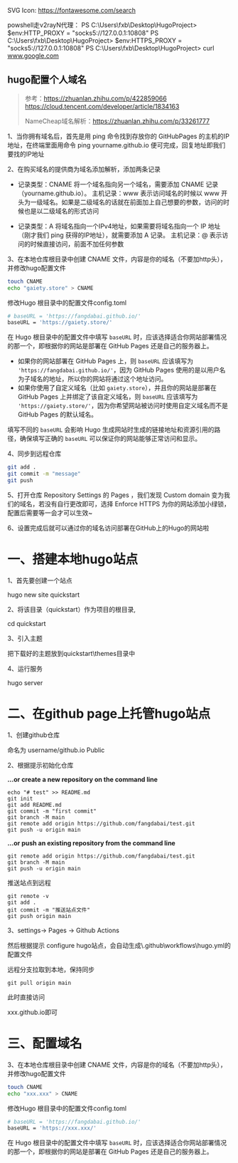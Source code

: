 





SVG Icon: https://fontawesome.com/search

powshell走v2rayN代理：
PS C:\Users\fxb\Desktop\HugoProject> $env:HTTP_PROXY = "socks5://127.0.0.1:10808"
PS C:\Users\fxb\Desktop\HugoProject> $env:HTTPS_PROXY = "socks5://127.0.0.1:10808"
PS C:\Users\fxb\Desktop\HugoProject> curl www.google.com











## hugo配置个人域名

> 参考：https://zhuanlan.zhihu.com/p/422859066
> 			https://cloud.tencent.com/developer/article/1834163
>
> NameCheap域名解析：https://zhuanlan.zhihu.com/p/33261777

1、当你拥有域名后，首先是用 ping 命令找到存放你的 GitHubPages 的主机的IP地址，在终端里面用命令 ping yourname.github.io 便可完成，回复地址即我们要找的IP地址

2、在购买域名的提供商为域名添加解析，添加两条记录

+ 记录类型：CNAME 将一个域名指向另一个域名，需要添加 CNAME 记录（yourname.github.io）。 主机记录：www 表示访问域名的时候以 www 开头为一级域名。如果是二级域名的话就在前面加上自己想要的参数，访问的时候也是以二级域名的形式访问

+ 记录类型：A 将域名指向一个IPv4地址，如果需要将域名指向一个 IP 地址（刚才我们 ping 获得的IP地址），就需要添加 A 记录。 
  主机记录：@ 表示访问的时候直接访问，前面不加任何参数

3、在本地仓库根目录中创建 CNAME 文件，内容是你的域名（不要加http头），并修改hugo配置文件

~~~bash
touch CNAME
echo "gaiety.store" > CNAME
~~~

修改Hugo 根目录中的配置文件config.toml

~~~bash
# baseURL = 'https://fangdabai.github.io/'
baseURL = 'https://gaiety.store/'
~~~

在 Hugo 根目录中的配置文件中填写 `baseURL` 时，应该选择适合你网站部署情况的那一个，即根据你的网站是部署在 GitHub Pages 还是自己的服务器上。

- 如果你的网站部署在 GitHub Pages 上，则 `baseURL` 应该填写为 `'https://fangdabai.github.io/'`，因为 GitHub Pages 使用的是以用户名为子域名的地址，所以你的网站将通过这个地址访问。
- 如果你使用了自定义域名（比如 `gaiety.store`），并且你的网站是部署在 GitHub Pages 上并绑定了该自定义域名，则 `baseURL` 应该填写为 `'https://gaiety.store/'`，因为你希望网站被访问时使用自定义域名而不是 GitHub Pages 的默认域名。

填写不同的 `baseURL` 会影响 Hugo 生成网站时生成的链接地址和资源引用的路径，确保填写正确的 `baseURL` 可以保证你的网站能够正常访问和显示。

4、同步到远程仓库

~~~bash
git add .
git commit -m "message"
git push
~~~

5、打开仓库 Repository Settings 的 Pages ，我们发现 Custom domain 变为我们的域名，若没有自行更改即可，选择 Enforce HTTPS 为你的网站添加小绿锁，配置后需要等一会才可以生效~

6、设置完成后就可以通过你的域名访问部署在GitHub上的Hugo的网站啦

















# 一、搭建本地hugo站点



1、首先要创建一个站点

hugo new site quickstart 



2、将该目录（quickstart）作为项目的根目录,

cd quickstart



3、引入主题

把下载好的主题放到quickstart\themes目录中



4、运行服务

hugo server





# 二、在github page上托管hugo站点



1、创建github仓库

命名为 username/github.io	Public



2、根据提示初始化仓库

**…or create a new repository on the command line**

```
echo "# test" >> README.md
git init
git add README.md
git commit -m "first commit"
git branch -M main
git remote add origin https://github.com/fangdabai/test.git
git push -u origin main
```

**…or push an existing repository from the command line**

```
git remote add origin https://github.com/fangdabai/test.git
git branch -M main
git push -u origin main
```

推送站点到远程

~~~
git remote -v
git add .
git commit -m "推送站点文件"
git push origin main 
~~~



3、settings->  Pages -> Github Actions

然后根据提示 configure hugo站点，会自动生成\\.github\workflows\hugo.yml的配置文件

远程分支拉取到本地，保持同步

```
git pull origin main
```



此时直接访问

xxx.github.io即可



# 三、配置域名



3、在本地仓库根目录中创建 CNAME 文件，内容是你的域名（不要加http头），并修改hugo配置文件

~~~bash
touch CNAME
echo "xxx.xxx" > CNAME
~~~

修改Hugo 根目录中的配置文件config.toml

~~~bash
# baseURL = 'https://fangdabai.github.io/'
baseURL = 'https://xxx.xxx/'
~~~

在 Hugo 根目录中的配置文件中填写 `baseURL` 时，应该选择适合你网站部署情况的那一个，即根据你的网站是部署在 GitHub Pages 还是自己的服务器上。

